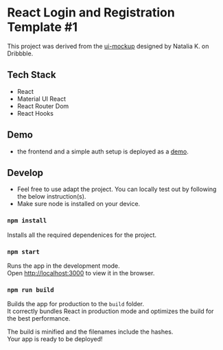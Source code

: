 # React Login and Registration Template #1

This project was derived from the [ui-mockup](https://dribbble.com/shots/11879454-Sign-Up-Form) designed by Natalia K. on Dribbble. 

## Tech Stack

- React
- Material UI React
- React Router Dom
- React Hooks

## Demo
- the frontend and a simple auth setup is deployed as a [demo](https://sjoshuadarth-react-login-alpha.netlify.app). 

## Develop
- Feel free to use adapt the project. You can locally test out by following the below instruction(s). 
- Make sure node is installed on your device.

### `npm install`
Installs all the required dependenices for the project. 

### `npm start`

Runs the app in the development mode.\
Open [http://localhost:3000](http://localhost:3000) to view it in the browser.

### `npm run build`

Builds the app for production to the `build` folder.\
It correctly bundles React in production mode and optimizes the build for the best performance.

The build is minified and the filenames include the hashes.\
Your app is ready to be deployed!
